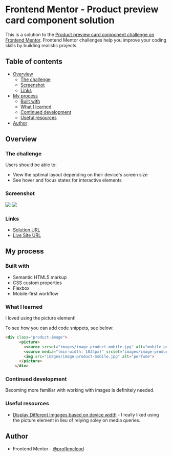 # Frontend Mentor - Product preview card component solution

This is a solution to the [Product preview card component challenge on Frontend Mentor](https://www.frontendmentor.io/challenges/product-preview-card-component-GO7UmttRfa). Frontend Mentor challenges help you improve your coding skills by building realistic projects. 

## Table of contents

- [Overview](#overview)
  - [The challenge](#the-challenge)
  - [Screenshot](#screenshot)
  - [Links](#links)
- [My process](#my-process)
  - [Built with](#built-with)
  - [What I learned](#what-i-learned)
  - [Continued development](#continued-development)
  - [Useful resources](#useful-resources)
- [Author](#author)

## Overview

### The challenge

Users should be able to:

- View the optimal layout depending on their device's screen size
- See hover and focus states for interactive elements

### Screenshot

![](./mobile-view.PNG)
![](./desktop-view.PNG)

### Links

- [Solution URL](https://www.frontendmentor.io/solutions/css-variables-flexbox-3NUcHhxUHz)
- [Live Site URL](https://profkmcleod.github.io/fm-product-preview-card/)

## My process

### Built with

- Semantic HTML5 markup
- CSS custom properties
- Flexbox
- Mobile-first workflow


### What I learned

I loved using the picture element!

To see how you can add code snippets, see below:

```html
<div class="product-image">
      <picture>
        <source srcset="images/image-product-mobile.jpg" alt="mobile product image">
        <source media="(min-width: 1024px)" srcset="images/image-product-desktop.jpg" alt="desktop product image">
        <img src="images/image-product-mobile.jpg" alt="perfume">
      </picture> 
    </div>
```

### Continued development

Becoming more familiar with working with images is definitely needed.

### Useful resources

- [Display Different Imgages based on device width](https://www.youtube.com/watch?v=nHB-3WJTfSg) - I really liked using the picture element in lieu of relying soley on media queries.

## Author

- Frontend Mentor - [@profkmcleod](https://www.frontendmentor.io/profile/profkmcleod)
